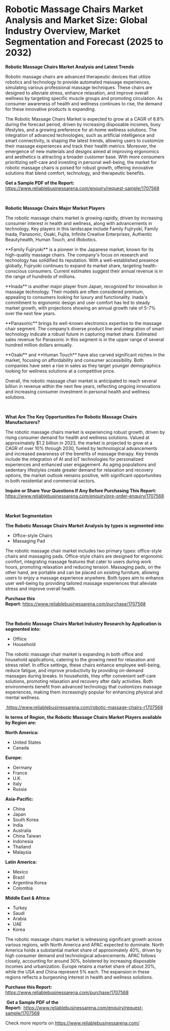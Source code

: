 <p><h1>Robotic Massage Chairs Market Analysis and Market Size: Global Industry Overview, Market Segmentation and Forecast (2025 to 2032)</h1></p><p><strong>Robotic Massage Chairs Market Analysis and Latest Trends</strong></p>
<p><p>Robotic massage chairs are advanced therapeutic devices that utilize robotics and technology to provide automated massage experiences, simulating various professional massage techniques. These chairs are designed to alleviate stress, enhance relaxation, and improve overall wellness by targeting specific muscle groups and promoting circulation. As consumer awareness of health and wellness continues to rise, the demand for these innovative products is expanding.</p><p>The Robotic Massage Chairs Market is expected to grow at a CAGR of 6.8% during the forecast period, driven by increasing disposable incomes, busy lifestyles, and a growing preference for at-home wellness solutions. The integration of advanced technologies, such as artificial intelligence and smart connectivity, is shaping the latest trends, allowing users to customize their massage experiences and track their health metrics. Moreover, the emergence of new materials and designs aimed at improving ergonomics and aesthetics is attracting a broader customer base. With more consumers prioritizing self-care and investing in personal well-being, the market for robotic massage chairs is poised for robust growth, offering innovative solutions that blend comfort, technology, and therapeutic benefits.</p></p>
<p><strong>Get a Sample PDF of the Report:&nbsp;</strong> <a href="https://www.reliablebusinessarena.com/enquiry/request-sample/1707568?utm_campaign=2337&utm_medium=2&utm_source=Github&utm_content=ia&utm_term=07022025&utm_id=robotic-massage-chairs">https://www.reliablebusinessarena.com/enquiry/request-sample/1707568</a></p>
<p>&nbsp;</p>
<p><strong>Robotic Massage Chairs Major Market Players</strong></p>
<p><p>The robotic massage chairs market is growing rapidly, driven by increasing consumer interest in health and wellness, along with advancements in technology. Key players in this landscape include Family Fujiryoki, Family Inada, Panasonic, Osaki, Fujita, Infinite Creative Enterprises, Authentic Beautyhealth, Human Touch, and iRobotics.</p><p>**Family Fujiryoki** is a pioneer in the Japanese market, known for its high-quality massage chairs. The company's focus on research and technology has solidified its reputation. With a well-established presence globally, Fujiryoki continues to expand its market share, targeting health-conscious consumers. Current estimates suggest their annual revenue is in the range of hundreds of millions.</p><p>**Inada** is another major player from Japan, recognized for innovation in massage technology. Their models are often considered premium, appealing to consumers looking for luxury and functionality. Inada's commitment to ergonomic design and user comfort has led to steady market growth, with projections showing an annual growth rate of 5-7% over the next few years.</p><p>**Panasonic** brings its well-known electronics expertise to the massage chair segment. The company’s diverse product line and integration of smart technology indicate a robust future in capturing market share. Estimated sales revenue for Panasonic in this segment is in the upper range of several hundred million dollars annually.</p><p>**Osaki** and **Human Touch** have also carved significant niches in the market, focusing on affordability and consumer accessibility. Both companies have seen a rise in sales as they target younger demographics looking for wellness solutions at a competitive price.</p><p>Overall, the robotic massage chair market is anticipated to reach several billion in revenue within the next few years, reflecting ongoing innovations and increasing consumer investment in personal health and wellness solutions.</p></p>
<p>&nbsp;</p>
<p><strong>What Are The Key Opportunities For Robotic Massage Chairs Manufacturers?</strong></p>
<p><p>The robotic massage chairs market is experiencing robust growth, driven by rising consumer demand for health and wellness solutions. Valued at approximately $1.2 billion in 2023, the market is projected to grow at a CAGR of over 10% through 2030, fueled by technological advancements and increased awareness of the benefits of massage therapy. Key trends include the integration of AI and IoT technologies for personalized experiences and enhanced user engagement. As aging populations and sedentary lifestyles create greater demand for relaxation and recovery options, the market outlook remains positive, with significant opportunities in both residential and commercial sectors.</p></p>
<p><strong>Inquire or Share Your Questions If Any Before Purchasing This Report:</strong> <a href="https://www.reliablebusinessarena.com/enquiry/pre-order-enquiry/1707568?utm_campaign=2337&utm_medium=2&utm_source=Github&utm_content=ia&utm_term=07022025&utm_id=robotic-massage-chairs">https://www.reliablebusinessarena.com/enquiry/pre-order-enquiry/1707568</a></p>
<p>&nbsp;</p>
<p><strong>Market Segmentation</strong></p>
<p><strong>The Robotic Massage Chairs Market Analysis by types is segmented into:</strong></p>
<p><ul><li>Office-style Chairs</li><li>Massaging Pad</li></ul></p>
<p><p>The robotic massage chair market includes two primary types: office-style chairs and massaging pads. Office-style chairs are designed for ergonomic comfort, integrating massage features that cater to users during work hours, promoting relaxation and reducing tension. Massaging pads, on the other hand, are portable and can be placed on existing furniture, allowing users to enjoy a massage experience anywhere. Both types aim to enhance user well-being by providing tailored massage experiences that alleviate stress and improve overall health.</p></p>
<p><strong>Purchase this Report:&nbsp;</strong><a href="https://www.reliablebusinessarena.com/purchase/1707568?utm_campaign=2337&utm_medium=2&utm_source=Github&utm_content=ia&utm_term=07022025&utm_id=robotic-massage-chairs">https://www.reliablebusinessarena.com/purchase/1707568</a></p>
<p>&nbsp;</p>
<p><strong>The Robotic Massage Chairs Market Industry Research by Application is segmented into:</strong></p>
<p><ul><li>Offiice</li><li>Household</li></ul></p>
<p><p>The robotic massage chair market is expanding in both office and household applications, catering to the growing need for relaxation and stress relief. In office settings, these chairs enhance employee well-being, reduce fatigue, and improve productivity by providing on-demand massages during breaks. In households, they offer convenient self-care solutions, promoting relaxation and recovery after daily activities. Both environments benefit from advanced technology that customizes massage experiences, making them increasingly popular for enhancing physical and mental wellness.</p></p>
<p><a href="https://www.reliablebusinessarena.com/robotic-massage-chairs-r1707568?utm_campaign=2337&utm_medium=2&utm_source=Github&utm_content=ia&utm_term=07022025&utm_id=robotic-massage-chairs">&nbsp;https://www.reliablebusinessarena.com/robotic-massage-chairs-r1707568</a></p>
<p><strong>In terms of Region, the Robotic Massage Chairs Market Players available by Region are:</strong></p>
<p>
    <p> <strong> North America: </strong>
        <ul>
            <li>United States</li>
            <li>Canada</li>
        </ul>
        </p> 
    <p> <strong> Europe: </strong>
        <ul>
            <li>Germany</li>
            <li>France</li>
            <li>U.K.</li>
            <li>Italy</li>
            <li>Russia</li>
        </ul>
        </p> 
    <p> <strong> Asia-Pacific: </strong>
        <ul>
            <li>China</li>
            <li>Japan</li>
            <li>South Korea</li>
            <li>India</li>
            <li>Australia</li>
            <li>China Taiwan</li>
            <li>Indonesia</li>
            <li>Thailand</li>
            <li>Malaysia</li>
        </ul>
        </p> 
    <p> <strong> Latin America: </strong>
        <ul>
            <li>Mexico</li>
            <li>Brazil</li>
            <li>Argentina Korea</li>
            <li>Colombia</li>
        </ul>
        </p> 
    <p> <strong> Middle East & Africa: </strong>
        <ul>
            <li>Turkey</li>
            <li>Saudi</li>
            <li>Arabia</li>
            <li>UAE</li>
            <li>Korea</li>
        </ul>
    </p>
    </p>
<p><p>The robotic massage chairs market is witnessing significant growth across various regions, with North America and APAC expected to dominate. North America holds a substantial market share of approximately 40%, driven by high consumer demand and technological advancements. APAC follows closely, accounting for around 30%, bolstered by increasing disposable incomes and urbanization. Europe retains a market share of about 20%, while the USA and China represent 5% each. The expansion in these regions reflects a burgeoning interest in health and wellness solutions.</p></p>
<p><strong>Purchase this Report: </strong><a href="https://www.reliablebusinessarena.com/purchase/1707568?utm_campaign=2337&utm_medium=2&utm_source=Github&utm_content=ia&utm_term=07022025&utm_id=robotic-massage-chairs">https://www.reliablebusinessarena.com/purchase/1707568</a></p>
<p>&nbsp;<strong>Get a Sample PDF of the Report:&nbsp;&nbsp;</strong><a href="https://www.reliablebusinessarena.com/enquiry/request-sample/1707568?utm_campaign=2337&utm_medium=2&utm_source=Github&utm_content=ia&utm_term=07022025&utm_id=robotic-massage-chairs">https://www.reliablebusinessarena.com/enquiry/request-sample/1707568</a></p>
<p><strong></strong></p>
<p>Check more reports on <a href="https://www.reliablebusinessarena.com/?utm_campaign=2337&utm_medium=2&utm_source=Github&utm_content=ia&utm_term=07022025&utm_id=robotic-massage-chairs">https://www.reliablebusinessarena.com/</a></p>